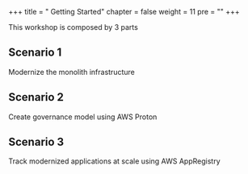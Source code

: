 +++
title = " Getting Started"
chapter = false
weight = 11
pre = "<i class='fas fa-home'></i>"
+++

This workshop is composed by 3 parts

## Scenario 1

Modernize the monolith infrastructure

## Scenario 2

Create governance model using AWS Proton

## Scenario 3

Track modernized applications at scale using AWS AppRegistry
